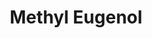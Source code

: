 ---
name: Methyl Eugenol
title: Methyl Eugenol
details:
  - detail:
      key: "Usage/Application"
      value: "Fragrance, Flavour, Pharma"
  - detail:
      key: "Packaging Size"
      value: "5,25,200 Kg"
  - detail:
      key: "Brand"
      value: "Natural Aroma"
  - detail:
      key: "Purity"
      value: "Min. 98%"
  - detail:
      key: "Specific Gravity"
      value: "1.0300 to 1.0380 (at 20 deg C)"
  - detail:
      key: "Flash Point"
      value: "230 deg F"
  - detail:
      key: "Solubility"
      value: "Insoluble in water."
  - detail:
      key: "Optical Rotation"
      value: "0 deg (at 20 deg C)"
  - detail:
      key: "Refractive Index"
      value: "1.5310 to 1.5360 (at 20 deg C)"
  - detail:
      key: "Melting Point"
      value: "-4 deg C"
  - detail:
      key: "Boiling Point"
      value: "254 deg C to 255 deg C"
  - detail:
      key: "Odour"
      value: "Spicy"
  - detail:
      key: "Formula"
      value: "C11H14O2"
  - detail:
      key: "FEMA No"
      value: "2475"
  - detail:
      key: "EINECS No"
      value: "202-223-0"
  - detail:
      key: "CAS No"
      value: "93-15-2"
  - detail:
      key: "Packaging Type"
      value: "Can,Barrel"
  - detail:
      key: "Physical State"
      value: "Liquid"
showOnHome: true
thumbnail: https://5.imimg.com/data5/SELLER/Default/2021/12/SR/XX/KZ/3823480/methyl-eugenol-500x500.jpg
productImages:
  - ""
category: aroma chemicals
---